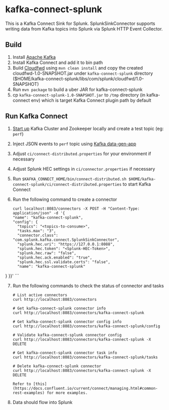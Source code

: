 # kafka-connect-splunk
This is a Kafka Connect Sink for Splunk.
SplunkSinkConnector supports writing data from Kafka topics into Splunk via Splunk HTTP Event Collector.
 
 
## Build
1. Install [Apache Kafka](https://kafka.apache.org/)
2. Install Kafka Connect and add it to bin path
3. Build [Cloudfwd](https://github.com/splunk/cloudfwd) using `mvn clean install` and copy the created cloudfwd-1.0-SNAPSHOT.jar under `kafka-connect-splunk` directory ($HOME/kafka-connect-splunk/libs/com/splunk/cloudfwd/1.0-SNAPSHOT)
4. Run `mvn package` to build a uber JAR for kafka-connect-splunk
5. cp `kafka-connect-splunk-1.0-SNAPSHOT.jar` to `/tmp` directory (in kafka-connect env) which is target Kafka Connect plugin path by default
 
 
## Run Kafka Connect
1. [Start up](https://kafka.apache.org/quickstart) Kafka Cluster and Zookeeper locally and create a test topic (eg: `perf`)
2. Inject JSON events to `perf` topic using [Kafka data-gen-app](https://github.com/dtregonning/kafka-data-gen)
4. Adjust `ci/connect-distributed.properties` for your environment if necessary
5. Adjust Splunk HEC settings in `ci/connector.properties` if necessary
6. Run `$KAFKA_CONNECT_HOME/bin/connect-distributed.sh $HOME/kafka-connect-splunk/ci/connect-distributed.properties` to start Kafka Connect
7. Run the following command to create a connector
 
    ```
    curl localhost:8083/connectors -X POST -H "Content-Type: application/json" -d '{
   "name": "kafka-connect-splunk",
   "config": {
      "topics": "<topics-to-consume>",
      "tasks.max": "3",
      "connector.class": "com.splunk.kafka.connect.SplunkSinkConnector",
      "splunk.hec.uri": "https://127.0.0.1:8088",
      "splunk.hec.token": "<Splunk-HEC-Token>",
      "splunk.hec.raw": "false",
      "splunk.hec.ack.enabled": "true",
      "splunk.hec.ssl.validate.certs": "false",
      "name": "kafka-connect-splunk"
  }
  }}'
    ```
 
7. Run the following commands to check the status of connector and tasks
  
    ```
    # List active connectors
    curl http://localhost:8083/connectors
     
    # Get kafka-connect-splunk connector info
    curl http://localhost:8083/connectors/kafka-connect-splunk
     
    # Get kafka-connect-splunk connector config info
    curl http://localhost:8083/connectors/kafka-connect-splunk/config
 
    # Validate kafka-connect-splunk connector config
    curl http://localhost:8083/connectors/kafka-connect-splunk -X DELETE
     
    # Get kafka-connect-splunk connector task info
    curl http://localhost:8083/connectors/kafka-connect-splunk/tasks
     
    # Delete kafka-connect-splunk connector
    curl http://localhost:8083/connectors/kafka-connect-splunk -X DELETE
 
    Refer to [this](https://docs.confluent.io/current/connect/managing.html#common-rest-examples) for more examples.
    ```
 
8. Data should flow into Splunk